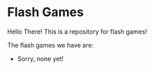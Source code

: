 # Flash Games
Hello There! This is a repository for flash games!

The flash games we have are:

* Sorry, none yet!
